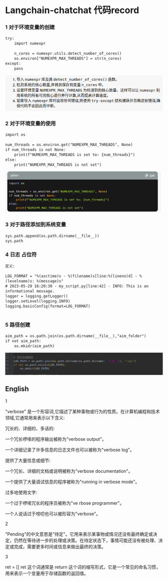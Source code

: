# Langchain-chatchat 代码record

### 1 对于环境变量的创建
```
try:
    import numexpr

    n_cores = numexpr.utils.detect_number_of_cores()
    os.environ["NUMEXPR_MAX_THREADS"] = str(n_cores)
except:
    pass

```
![alt text](image.png)

### 2 对于环境变量的使用

```
import os

num_threads = os.environ.get("NUMEXPR_MAX_THREADS", None)
if num_threads is not None:
    print(f"NUMEXPR_MAX_THREADS is set to: {num_threads}")
else:
    print("NUMEXPR_MAX_THREADS is not set")

```
![alt text](image-1.png)

### 3 对于路径添加到系统变量

```
sys.path.append(os.path.dirname(__file__))         
sys.path

```
### 4 日志 占位符

```
定义:

LOG_FORMAT = "%(asctime)s - %(filename)s[line:%(lineno)d] - %(levelname)s: %(message)s"
# 2023-05-29 16:20:30 - my_script.py[line:42] - INFO: This is an informational message.
logger = logging.getLogger()
logger.setLevel(logging.INFO)
logging.basicConfig(format=LOG_FORMAT)


```

### 5 路径创建
```
aim_path = os.path.join(os.path.dirname(__file__),"aim_folder")
if not aim_path:
    os.mkidr(aim_path)

```
![alt text](image-2.png)





## English 
1

"verbose" 是一个形容词,它描述了某种事物或行为的性质。在计算机编程和技术领域,它通常用来表示以下含义:

冗长的、详细的、多话的:

一个冗长啰嗦的程序输出被称为"verbose output"。

一个详细记录了许多信息的日志文件也可以被称为"verbose log"。

提供了大量信息或细节:

一个冗长、详细的文档或说明被称为"verbose documentation"。

一个提供了大量调试信息的程序被称为"running in verbose mode"。

过多地使用文字:

一个过于啰嗦冗长的程序员被称为"ve rbose programmer"。


一个人说话过于唠叨也可以被形容为"verbose"。

2

"Pending"的中文意思是"待定"。它用来表示某事物或情况还没有最终确定或决定，仍然在等待进一步的处理或决策。在待定状态下，事情可能还没有被处理、决定或完成，需要更多时间或信息来做出最终的决策。

3 

ret = []  ret 这个词通常是 return 这个词的缩写形式，它是一个常见的命名习惯，用来表示一个变量用于存储函数的返回值。


